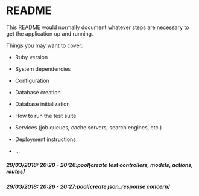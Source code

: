# README

This README would normally document whatever steps are necessary to get the
application up and running.

Things you may want to cover:

* Ruby version

* System dependencies

* Configuration

* Database creation

* Database initialization

* How to run the test suite

* Services (job queues, cache servers, search engines, etc.)

* Deployment instructions

* ...

##### 29/03/2018: 20:20 - 20:26:pool[create test controllers, models, actions, routes]

##### 29/03/2018: 20:26 - 20:27:pool[create json_response concern]
